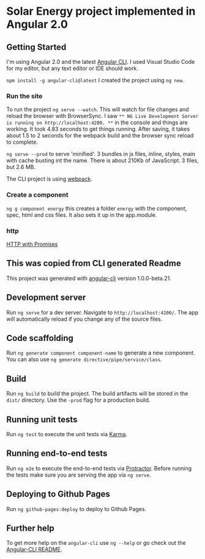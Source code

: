 # Solar Energy project implemented in Angular 2.0

## Getting Started

I'm using Angular 2.0 and the latest [Angular CLI](https://cli.angular.io/). I used Visual Studio Code for my editor, but any text editor or IDE should work.

`npm install -g angular-cli@latest`
I created the project using `ng new`.

### Run the site

To run the project `ng serve --watch`. This will watch for file changes and reload the browser with BrowserSync.
I saw `** NG Live Development Server is running on http://localhost:4200. **` in the console and things are working.
It took 4.83 seconds to get things running.
After saving, it takes about 1.5 to 2 seconds for the webpack build and the browser sync reload to complete.

`ng serve --prod` to serve 'minified'.
3 bundles in js files, inline, styles, main with cache busting int the name. There is about 210Kb of JavaScript.
3 files, but 2.6 MB.

The CLI project is using [webpack](https://webpack.github.io/).

### Create a component
`ng g component energy`
this creates a folder `energy` with the component, spec, html and css files. It also sets it up in the app.module.

### http

[HTTP with Promises](https://angular.io/docs/ts/latest/tutorial/toh-pt6.html)


## This was copied from CLI generated Readme

This project was generated with [angular-cli](https://github.com/angular/angular-cli) version 1.0.0-beta.21.

## Development server

Run `ng serve` for a dev server. Navigate to `http://localhost:4200/`. The app will automatically reload if you change any of the source files.

## Code scaffolding

Run `ng generate component component-name` to generate a new component. You can also use `ng generate directive/pipe/service/class`.

## Build

Run `ng build` to build the project. The build artifacts will be stored in the `dist/` directory. Use the `-prod` flag for a production build.

## Running unit tests

Run `ng test` to execute the unit tests via [Karma](https://karma-runner.github.io).

## Running end-to-end tests

Run `ng e2e` to execute the end-to-end tests via [Protractor](http://www.protractortest.org/).
Before running the tests make sure you are serving the app via `ng serve`.

## Deploying to Github Pages

Run `ng github-pages:deploy` to deploy to Github Pages.

## Further help

To get more help on the `angular-cli` use `ng --help` or go check out the [Angular-CLI README](https://github.com/angular/angular-cli/blob/master/README.md).